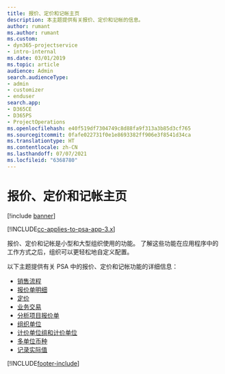 ```yaml
---
title: 报价、定价和记帐主页
description: 本主题提供有关报价、定价和记帐的信息。
author: rumant
ms.author: rumant
ms.custom:
- dyn365-projectservice
- intro-internal
ms.date: 03/01/2019
ms.topic: article
audience: Admin
search.audienceType:
- admin
- customizer
- enduser
search.app:
- D365CE
- D365PS
- ProjectOperations
ms.openlocfilehash: e40f519df7304749c8d88fa9f313a3b85d3cf765
ms.sourcegitcommit: 0fafe022731f0e1e8693382ff906e3f8541d34ca
ms.translationtype: HT
ms.contentlocale: zh-CN
ms.lasthandoff: 07/07/2021
ms.locfileid: "6368780"
---
```

# <a name="quoting-pricing-and-billing-home-page"></a>报价、定价和记帐主页

[!include [banner](../includes/psa-now-project-operations.md)]

[!INCLUDE[cc-applies-to-psa-app-3.x](../includes/cc-applies-to-psa-app-3x.md)]

报价、定价和记帐是小型和大型组织使用的功能。 了解这些功能在应用程序中的工作方式之后，组织可以更轻松地自定义配置。

以下主题提供有关 PSA 中的报价、定价和记帐功能的详细信息：

- [销售流程](basic-sales-process.md)
- [报价单明细](basic-quote-lines.md)
- [定价](basic-pricing.md)
- [业务交易](basic-business-transactions.md)
- [分析项目报价单](basic-analyzing-quotes.md)
- [组织单位](advanced-organizational.md)
- [计价单位组和计价单位](advanced-units.md)
- [多单位币种](advanced-currency.md)
- [记录实际值](advanced-actuals.md)


[!INCLUDE[footer-include](../includes/footer-banner.md)]